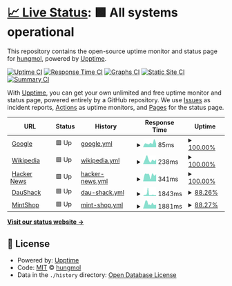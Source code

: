 # [📈 Live Status](https://hungmol.github.io/upptime): <!--live status--> **🟩 All systems operational**

This repository contains the open-source uptime monitor and status page for [hungmol](https://hungmol.github.io/upptime), powered by [Upptime](https://github.com/upptime/upptime).

[![Uptime CI](https://github.com/hungmol/upptime/workflows/Uptime%20CI/badge.svg)](https://github.com/hungmol/upptime/actions?query=workflow%3A%22Uptime+CI%22)
[![Response Time CI](https://github.com/hungmol/upptime/workflows/Response%20Time%20CI/badge.svg)](https://github.com/hungmol/upptime/actions?query=workflow%3A%22Response+Time+CI%22)
[![Graphs CI](https://github.com/hungmol/upptime/workflows/Graphs%20CI/badge.svg)](https://github.com/hungmol/upptime/actions?query=workflow%3A%22Graphs+CI%22)
[![Static Site CI](https://github.com/hungmol/upptime/workflows/Static%20Site%20CI/badge.svg)](https://github.com/hungmol/upptime/actions?query=workflow%3A%22Static+Site+CI%22)
[![Summary CI](https://github.com/hungmol/upptime/workflows/Summary%20CI/badge.svg)](https://github.com/hungmol/upptime/actions?query=workflow%3A%22Summary+CI%22)

With [Upptime](https://upptime.js.org), you can get your own unlimited and free uptime monitor and status page, powered entirely by a GitHub repository. We use [Issues](https://github.com/hungmol/upptime/issues) as incident reports, [Actions](https://github.com/hungmol/upptime/actions) as uptime monitors, and [Pages](https://hungmol.github.io/upptime) for the status page.

<!--start: status pages-->
<!-- This summary is generated by Upptime (https://github.com/upptime/upptime) -->
<!-- Do not edit this manually, your changes will be overwritten -->
<!-- prettier-ignore -->
| URL | Status | History | Response Time | Uptime |
| --- | ------ | ------- | ------------- | ------ |
| <img alt="" src="https://icons.duckduckgo.com/ip3/www.google.com.ico" height="13"> [Google](https://www.google.com) | 🟩 Up | [google.yml](https://github.com/hungmol/upptime/commits/HEAD/history/google.yml) | <details><summary><img alt="Response time graph" src="./graphs/google/response-time-week.png" height="20"> 85ms</summary><br><a href="https://hungmol.github.io/upptime/history/google"><img alt="Response time 98" src="https://img.shields.io/endpoint?url=https%3A%2F%2Fraw.githubusercontent.com%2Fhungmol%2Fupptime%2FHEAD%2Fapi%2Fgoogle%2Fresponse-time.json"></a><br><a href="https://hungmol.github.io/upptime/history/google"><img alt="24-hour response time 84" src="https://img.shields.io/endpoint?url=https%3A%2F%2Fraw.githubusercontent.com%2Fhungmol%2Fupptime%2FHEAD%2Fapi%2Fgoogle%2Fresponse-time-day.json"></a><br><a href="https://hungmol.github.io/upptime/history/google"><img alt="7-day response time 85" src="https://img.shields.io/endpoint?url=https%3A%2F%2Fraw.githubusercontent.com%2Fhungmol%2Fupptime%2FHEAD%2Fapi%2Fgoogle%2Fresponse-time-week.json"></a><br><a href="https://hungmol.github.io/upptime/history/google"><img alt="30-day response time 98" src="https://img.shields.io/endpoint?url=https%3A%2F%2Fraw.githubusercontent.com%2Fhungmol%2Fupptime%2FHEAD%2Fapi%2Fgoogle%2Fresponse-time-month.json"></a><br><a href="https://hungmol.github.io/upptime/history/google"><img alt="1-year response time 98" src="https://img.shields.io/endpoint?url=https%3A%2F%2Fraw.githubusercontent.com%2Fhungmol%2Fupptime%2FHEAD%2Fapi%2Fgoogle%2Fresponse-time-year.json"></a></details> | <details><summary><a href="https://hungmol.github.io/upptime/history/google">100.00%</a></summary><a href="https://hungmol.github.io/upptime/history/google"><img alt="All-time uptime 100.00%" src="https://img.shields.io/endpoint?url=https%3A%2F%2Fraw.githubusercontent.com%2Fhungmol%2Fupptime%2FHEAD%2Fapi%2Fgoogle%2Fuptime.json"></a><br><a href="https://hungmol.github.io/upptime/history/google"><img alt="24-hour uptime 100.00%" src="https://img.shields.io/endpoint?url=https%3A%2F%2Fraw.githubusercontent.com%2Fhungmol%2Fupptime%2FHEAD%2Fapi%2Fgoogle%2Fuptime-day.json"></a><br><a href="https://hungmol.github.io/upptime/history/google"><img alt="7-day uptime 100.00%" src="https://img.shields.io/endpoint?url=https%3A%2F%2Fraw.githubusercontent.com%2Fhungmol%2Fupptime%2FHEAD%2Fapi%2Fgoogle%2Fuptime-week.json"></a><br><a href="https://hungmol.github.io/upptime/history/google"><img alt="30-day uptime 100.00%" src="https://img.shields.io/endpoint?url=https%3A%2F%2Fraw.githubusercontent.com%2Fhungmol%2Fupptime%2FHEAD%2Fapi%2Fgoogle%2Fuptime-month.json"></a><br><a href="https://hungmol.github.io/upptime/history/google"><img alt="1-year uptime 100.00%" src="https://img.shields.io/endpoint?url=https%3A%2F%2Fraw.githubusercontent.com%2Fhungmol%2Fupptime%2FHEAD%2Fapi%2Fgoogle%2Fuptime-year.json"></a></details>
| <img alt="" src="https://icons.duckduckgo.com/ip3/en.wikipedia.org.ico" height="13"> [Wikipedia](https://en.wikipedia.org) | 🟩 Up | [wikipedia.yml](https://github.com/hungmol/upptime/commits/HEAD/history/wikipedia.yml) | <details><summary><img alt="Response time graph" src="./graphs/wikipedia/response-time-week.png" height="20"> 238ms</summary><br><a href="https://hungmol.github.io/upptime/history/wikipedia"><img alt="Response time 263" src="https://img.shields.io/endpoint?url=https%3A%2F%2Fraw.githubusercontent.com%2Fhungmol%2Fupptime%2FHEAD%2Fapi%2Fwikipedia%2Fresponse-time.json"></a><br><a href="https://hungmol.github.io/upptime/history/wikipedia"><img alt="24-hour response time 326" src="https://img.shields.io/endpoint?url=https%3A%2F%2Fraw.githubusercontent.com%2Fhungmol%2Fupptime%2FHEAD%2Fapi%2Fwikipedia%2Fresponse-time-day.json"></a><br><a href="https://hungmol.github.io/upptime/history/wikipedia"><img alt="7-day response time 238" src="https://img.shields.io/endpoint?url=https%3A%2F%2Fraw.githubusercontent.com%2Fhungmol%2Fupptime%2FHEAD%2Fapi%2Fwikipedia%2Fresponse-time-week.json"></a><br><a href="https://hungmol.github.io/upptime/history/wikipedia"><img alt="30-day response time 263" src="https://img.shields.io/endpoint?url=https%3A%2F%2Fraw.githubusercontent.com%2Fhungmol%2Fupptime%2FHEAD%2Fapi%2Fwikipedia%2Fresponse-time-month.json"></a><br><a href="https://hungmol.github.io/upptime/history/wikipedia"><img alt="1-year response time 263" src="https://img.shields.io/endpoint?url=https%3A%2F%2Fraw.githubusercontent.com%2Fhungmol%2Fupptime%2FHEAD%2Fapi%2Fwikipedia%2Fresponse-time-year.json"></a></details> | <details><summary><a href="https://hungmol.github.io/upptime/history/wikipedia">100.00%</a></summary><a href="https://hungmol.github.io/upptime/history/wikipedia"><img alt="All-time uptime 100.00%" src="https://img.shields.io/endpoint?url=https%3A%2F%2Fraw.githubusercontent.com%2Fhungmol%2Fupptime%2FHEAD%2Fapi%2Fwikipedia%2Fuptime.json"></a><br><a href="https://hungmol.github.io/upptime/history/wikipedia"><img alt="24-hour uptime 100.00%" src="https://img.shields.io/endpoint?url=https%3A%2F%2Fraw.githubusercontent.com%2Fhungmol%2Fupptime%2FHEAD%2Fapi%2Fwikipedia%2Fuptime-day.json"></a><br><a href="https://hungmol.github.io/upptime/history/wikipedia"><img alt="7-day uptime 100.00%" src="https://img.shields.io/endpoint?url=https%3A%2F%2Fraw.githubusercontent.com%2Fhungmol%2Fupptime%2FHEAD%2Fapi%2Fwikipedia%2Fuptime-week.json"></a><br><a href="https://hungmol.github.io/upptime/history/wikipedia"><img alt="30-day uptime 100.00%" src="https://img.shields.io/endpoint?url=https%3A%2F%2Fraw.githubusercontent.com%2Fhungmol%2Fupptime%2FHEAD%2Fapi%2Fwikipedia%2Fuptime-month.json"></a><br><a href="https://hungmol.github.io/upptime/history/wikipedia"><img alt="1-year uptime 100.00%" src="https://img.shields.io/endpoint?url=https%3A%2F%2Fraw.githubusercontent.com%2Fhungmol%2Fupptime%2FHEAD%2Fapi%2Fwikipedia%2Fuptime-year.json"></a></details>
| <img alt="" src="https://icons.duckduckgo.com/ip3/news.ycombinator.com.ico" height="13"> [Hacker News](https://news.ycombinator.com) | 🟩 Up | [hacker-news.yml](https://github.com/hungmol/upptime/commits/HEAD/history/hacker-news.yml) | <details><summary><img alt="Response time graph" src="./graphs/hacker-news/response-time-week.png" height="20"> 341ms</summary><br><a href="https://hungmol.github.io/upptime/history/hacker-news"><img alt="Response time 355" src="https://img.shields.io/endpoint?url=https%3A%2F%2Fraw.githubusercontent.com%2Fhungmol%2Fupptime%2FHEAD%2Fapi%2Fhacker-news%2Fresponse-time.json"></a><br><a href="https://hungmol.github.io/upptime/history/hacker-news"><img alt="24-hour response time 245" src="https://img.shields.io/endpoint?url=https%3A%2F%2Fraw.githubusercontent.com%2Fhungmol%2Fupptime%2FHEAD%2Fapi%2Fhacker-news%2Fresponse-time-day.json"></a><br><a href="https://hungmol.github.io/upptime/history/hacker-news"><img alt="7-day response time 341" src="https://img.shields.io/endpoint?url=https%3A%2F%2Fraw.githubusercontent.com%2Fhungmol%2Fupptime%2FHEAD%2Fapi%2Fhacker-news%2Fresponse-time-week.json"></a><br><a href="https://hungmol.github.io/upptime/history/hacker-news"><img alt="30-day response time 355" src="https://img.shields.io/endpoint?url=https%3A%2F%2Fraw.githubusercontent.com%2Fhungmol%2Fupptime%2FHEAD%2Fapi%2Fhacker-news%2Fresponse-time-month.json"></a><br><a href="https://hungmol.github.io/upptime/history/hacker-news"><img alt="1-year response time 355" src="https://img.shields.io/endpoint?url=https%3A%2F%2Fraw.githubusercontent.com%2Fhungmol%2Fupptime%2FHEAD%2Fapi%2Fhacker-news%2Fresponse-time-year.json"></a></details> | <details><summary><a href="https://hungmol.github.io/upptime/history/hacker-news">100.00%</a></summary><a href="https://hungmol.github.io/upptime/history/hacker-news"><img alt="All-time uptime 100.00%" src="https://img.shields.io/endpoint?url=https%3A%2F%2Fraw.githubusercontent.com%2Fhungmol%2Fupptime%2FHEAD%2Fapi%2Fhacker-news%2Fuptime.json"></a><br><a href="https://hungmol.github.io/upptime/history/hacker-news"><img alt="24-hour uptime 100.00%" src="https://img.shields.io/endpoint?url=https%3A%2F%2Fraw.githubusercontent.com%2Fhungmol%2Fupptime%2FHEAD%2Fapi%2Fhacker-news%2Fuptime-day.json"></a><br><a href="https://hungmol.github.io/upptime/history/hacker-news"><img alt="7-day uptime 100.00%" src="https://img.shields.io/endpoint?url=https%3A%2F%2Fraw.githubusercontent.com%2Fhungmol%2Fupptime%2FHEAD%2Fapi%2Fhacker-news%2Fuptime-week.json"></a><br><a href="https://hungmol.github.io/upptime/history/hacker-news"><img alt="30-day uptime 100.00%" src="https://img.shields.io/endpoint?url=https%3A%2F%2Fraw.githubusercontent.com%2Fhungmol%2Fupptime%2FHEAD%2Fapi%2Fhacker-news%2Fuptime-month.json"></a><br><a href="https://hungmol.github.io/upptime/history/hacker-news"><img alt="1-year uptime 100.00%" src="https://img.shields.io/endpoint?url=https%3A%2F%2Fraw.githubusercontent.com%2Fhungmol%2Fupptime%2FHEAD%2Fapi%2Fhacker-news%2Fuptime-year.json"></a></details>
| <img alt="" src="https://icons.duckduckgo.com/ip3/daushack.duckdns.org.ico" height="13"> [DauShack](https://daushack.duckdns.org) | 🟩 Up | [dau-shack.yml](https://github.com/hungmol/upptime/commits/HEAD/history/dau-shack.yml) | <details><summary><img alt="Response time graph" src="./graphs/dau-shack/response-time-week.png" height="20"> 1843ms</summary><br><a href="https://hungmol.github.io/upptime/history/dau-shack"><img alt="Response time 1757" src="https://img.shields.io/endpoint?url=https%3A%2F%2Fraw.githubusercontent.com%2Fhungmol%2Fupptime%2FHEAD%2Fapi%2Fdau-shack%2Fresponse-time.json"></a><br><a href="https://hungmol.github.io/upptime/history/dau-shack"><img alt="24-hour response time 1007" src="https://img.shields.io/endpoint?url=https%3A%2F%2Fraw.githubusercontent.com%2Fhungmol%2Fupptime%2FHEAD%2Fapi%2Fdau-shack%2Fresponse-time-day.json"></a><br><a href="https://hungmol.github.io/upptime/history/dau-shack"><img alt="7-day response time 1843" src="https://img.shields.io/endpoint?url=https%3A%2F%2Fraw.githubusercontent.com%2Fhungmol%2Fupptime%2FHEAD%2Fapi%2Fdau-shack%2Fresponse-time-week.json"></a><br><a href="https://hungmol.github.io/upptime/history/dau-shack"><img alt="30-day response time 1757" src="https://img.shields.io/endpoint?url=https%3A%2F%2Fraw.githubusercontent.com%2Fhungmol%2Fupptime%2FHEAD%2Fapi%2Fdau-shack%2Fresponse-time-month.json"></a><br><a href="https://hungmol.github.io/upptime/history/dau-shack"><img alt="1-year response time 1757" src="https://img.shields.io/endpoint?url=https%3A%2F%2Fraw.githubusercontent.com%2Fhungmol%2Fupptime%2FHEAD%2Fapi%2Fdau-shack%2Fresponse-time-year.json"></a></details> | <details><summary><a href="https://hungmol.github.io/upptime/history/dau-shack">88.26%</a></summary><a href="https://hungmol.github.io/upptime/history/dau-shack"><img alt="All-time uptime 92.80%" src="https://img.shields.io/endpoint?url=https%3A%2F%2Fraw.githubusercontent.com%2Fhungmol%2Fupptime%2FHEAD%2Fapi%2Fdau-shack%2Fuptime.json"></a><br><a href="https://hungmol.github.io/upptime/history/dau-shack"><img alt="24-hour uptime 100.00%" src="https://img.shields.io/endpoint?url=https%3A%2F%2Fraw.githubusercontent.com%2Fhungmol%2Fupptime%2FHEAD%2Fapi%2Fdau-shack%2Fuptime-day.json"></a><br><a href="https://hungmol.github.io/upptime/history/dau-shack"><img alt="7-day uptime 88.26%" src="https://img.shields.io/endpoint?url=https%3A%2F%2Fraw.githubusercontent.com%2Fhungmol%2Fupptime%2FHEAD%2Fapi%2Fdau-shack%2Fuptime-week.json"></a><br><a href="https://hungmol.github.io/upptime/history/dau-shack"><img alt="30-day uptime 92.80%" src="https://img.shields.io/endpoint?url=https%3A%2F%2Fraw.githubusercontent.com%2Fhungmol%2Fupptime%2FHEAD%2Fapi%2Fdau-shack%2Fuptime-month.json"></a><br><a href="https://hungmol.github.io/upptime/history/dau-shack"><img alt="1-year uptime 92.80%" src="https://img.shields.io/endpoint?url=https%3A%2F%2Fraw.githubusercontent.com%2Fhungmol%2Fupptime%2FHEAD%2Fapi%2Fdau-shack%2Fuptime-year.json"></a></details>
| <img alt="" src="https://icons.duckduckgo.com/ip3/mintshop.duckdns.org.ico" height="13"> [MintShop](https://mintshop.duckdns.org) | 🟩 Up | [mint-shop.yml](https://github.com/hungmol/upptime/commits/HEAD/history/mint-shop.yml) | <details><summary><img alt="Response time graph" src="./graphs/mint-shop/response-time-week.png" height="20"> 1881ms</summary><br><a href="https://hungmol.github.io/upptime/history/mint-shop"><img alt="Response time 1810" src="https://img.shields.io/endpoint?url=https%3A%2F%2Fraw.githubusercontent.com%2Fhungmol%2Fupptime%2FHEAD%2Fapi%2Fmint-shop%2Fresponse-time.json"></a><br><a href="https://hungmol.github.io/upptime/history/mint-shop"><img alt="24-hour response time 1392" src="https://img.shields.io/endpoint?url=https%3A%2F%2Fraw.githubusercontent.com%2Fhungmol%2Fupptime%2FHEAD%2Fapi%2Fmint-shop%2Fresponse-time-day.json"></a><br><a href="https://hungmol.github.io/upptime/history/mint-shop"><img alt="7-day response time 1881" src="https://img.shields.io/endpoint?url=https%3A%2F%2Fraw.githubusercontent.com%2Fhungmol%2Fupptime%2FHEAD%2Fapi%2Fmint-shop%2Fresponse-time-week.json"></a><br><a href="https://hungmol.github.io/upptime/history/mint-shop"><img alt="30-day response time 1810" src="https://img.shields.io/endpoint?url=https%3A%2F%2Fraw.githubusercontent.com%2Fhungmol%2Fupptime%2FHEAD%2Fapi%2Fmint-shop%2Fresponse-time-month.json"></a><br><a href="https://hungmol.github.io/upptime/history/mint-shop"><img alt="1-year response time 1810" src="https://img.shields.io/endpoint?url=https%3A%2F%2Fraw.githubusercontent.com%2Fhungmol%2Fupptime%2FHEAD%2Fapi%2Fmint-shop%2Fresponse-time-year.json"></a></details> | <details><summary><a href="https://hungmol.github.io/upptime/history/mint-shop">88.27%</a></summary><a href="https://hungmol.github.io/upptime/history/mint-shop"><img alt="All-time uptime 85.18%" src="https://img.shields.io/endpoint?url=https%3A%2F%2Fraw.githubusercontent.com%2Fhungmol%2Fupptime%2FHEAD%2Fapi%2Fmint-shop%2Fuptime.json"></a><br><a href="https://hungmol.github.io/upptime/history/mint-shop"><img alt="24-hour uptime 100.00%" src="https://img.shields.io/endpoint?url=https%3A%2F%2Fraw.githubusercontent.com%2Fhungmol%2Fupptime%2FHEAD%2Fapi%2Fmint-shop%2Fuptime-day.json"></a><br><a href="https://hungmol.github.io/upptime/history/mint-shop"><img alt="7-day uptime 88.27%" src="https://img.shields.io/endpoint?url=https%3A%2F%2Fraw.githubusercontent.com%2Fhungmol%2Fupptime%2FHEAD%2Fapi%2Fmint-shop%2Fuptime-week.json"></a><br><a href="https://hungmol.github.io/upptime/history/mint-shop"><img alt="30-day uptime 85.18%" src="https://img.shields.io/endpoint?url=https%3A%2F%2Fraw.githubusercontent.com%2Fhungmol%2Fupptime%2FHEAD%2Fapi%2Fmint-shop%2Fuptime-month.json"></a><br><a href="https://hungmol.github.io/upptime/history/mint-shop"><img alt="1-year uptime 85.18%" src="https://img.shields.io/endpoint?url=https%3A%2F%2Fraw.githubusercontent.com%2Fhungmol%2Fupptime%2FHEAD%2Fapi%2Fmint-shop%2Fuptime-year.json"></a></details>

<!--end: status pages-->

[**Visit our status website →**](https://hungmol.github.io/upptime)

## 📄 License

- Powered by: [Upptime](https://github.com/upptime/upptime)
- Code: [MIT](./LICENSE) © [hungmol](https://hungmol.github.io/upptime)
- Data in the `./history` directory: [Open Database License](https://opendatacommons.org/licenses/odbl/1-0/)
